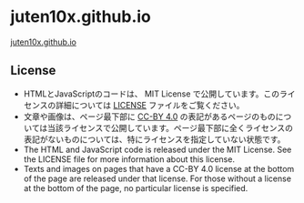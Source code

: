 # juten10x.github.io
[juten10x.github.io](https://juten10x.github.io)

## License
* HTMLとJavaScriptのコードは、 MIT License で公開しています。このライセンスの詳細については [LICENSE](LICENSE) ファイルをご覧ください。
* 文章や画像は、ページ最下部に [CC-BY 4.0](https://creativecommons.org/licenses/by/4.0/) の表記があるページのものについては当該ライセンスで公開しています。ページ最下部に全くライセンスの表記がないものについては、特にライセンスを指定していない状態です。
* The HTML and JavaScript code is released under the MIT License. See the LICENSE file for more information about this license.
* Texts and images on pages that have a CC-BY 4.0 license at the bottom of the page are released under that license. For those without a license at the bottom of the page, no particular license is specified.
